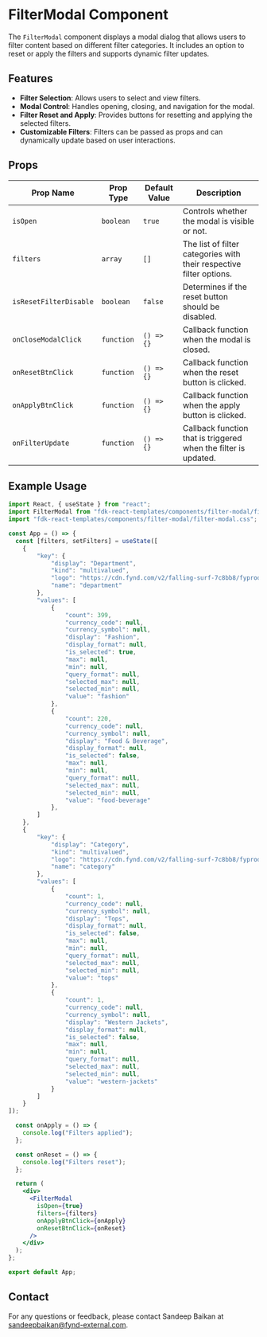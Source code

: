 # FilterModal Component

The `FilterModal` component displays a modal dialog that allows users to filter content based on different filter categories. It includes an option to reset or apply the filters and supports dynamic filter updates.

## Features
- **Filter Selection**: Allows users to select and view filters.
- **Modal Control**: Handles opening, closing, and navigation for the modal.
- **Filter Reset and Apply**: Provides buttons for resetting and applying the selected filters.
- **Customizable Filters**: Filters can be passed as props and can dynamically update based on user interactions.

## Props

| Prop Name             | Prop Type     | Default Value  | Description                                                                 |
|-----------------------|---------------|----------------|-----------------------------------------------------------------------------|
| `isOpen`              | `boolean`     | `true`         | Controls whether the modal is visible or not.                               |
| `filters`             | `array`       | `[]`           | The list of filter categories with their respective filter options.          |
| `isResetFilterDisable`| `boolean`     | `false`        | Determines if the reset button should be disabled.                          |
| `onCloseModalClick`   | `function`    | `() => {}`      | Callback function when the modal is closed.                                 |
| `onResetBtnClick`     | `function`    | `() => {}`      | Callback function when the reset button is clicked.                         |
| `onApplyBtnClick`     | `function`    | `() => {}`      | Callback function when the apply button is clicked.                         |
| `onFilterUpdate`      | `function`    | `() => {}`      | Callback function that is triggered when the filter is updated.             |

## Example Usage

```jsx
import React, { useState } from "react";
import FilterModal from "fdk-react-templates/components/filter-modal/filter-modal";
import "fdk-react-templates/components/filter-modal/filter-modal.css"; // CSS import

const App = () => {
  const [filters, setFilters] = useState([
    {
        "key": {
            "display": "Department",
            "kind": "multivalued",
            "logo": "https://cdn.fynd.com/v2/falling-surf-7c8bb8/fyprod/wrkr/misc/default-assets/original/department.png",
            "name": "department"
        },
        "values": [
            {
                "count": 399,
                "currency_code": null,
                "currency_symbol": null,
                "display": "Fashion",
                "display_format": null,
                "is_selected": true,
                "max": null,
                "min": null,
                "query_format": null,
                "selected_max": null,
                "selected_min": null,
                "value": "fashion"
            },
            {
                "count": 220,
                "currency_code": null,
                "currency_symbol": null,
                "display": "Food & Beverage",
                "display_format": null,
                "is_selected": false,
                "max": null,
                "min": null,
                "query_format": null,
                "selected_max": null,
                "selected_min": null,
                "value": "food-beverage"
            },
        ]
    },
    {
        "key": {
            "display": "Category",
            "kind": "multivalued",
            "logo": "https://cdn.fynd.com/v2/falling-surf-7c8bb8/fyprod/wrkr/misc/default-assets/original/category.png",
            "name": "category"
        },
        "values": [
            {
                "count": 1,
                "currency_code": null,
                "currency_symbol": null,
                "display": "Tops",
                "display_format": null,
                "is_selected": false,
                "max": null,
                "min": null,
                "query_format": null,
                "selected_max": null,
                "selected_min": null,
                "value": "tops"
            },
            {
                "count": 1,
                "currency_code": null,
                "currency_symbol": null,
                "display": "Western Jackets",
                "display_format": null,
                "is_selected": false,
                "max": null,
                "min": null,
                "query_format": null,
                "selected_max": null,
                "selected_min": null,
                "value": "western-jackets"
            }
        ]
    }
]);

  const onApply = () => {
    console.log("Filters applied");
  };

  const onReset = () => {
    console.log("Filters reset");
  };

  return (
    <div>
      <FilterModal
        isOpen={true}
        filters={filters}
        onApplyBtnClick={onApply}
        onResetBtnClick={onReset}
      />
    </div>
  );
};

export default App;

```

## Contact

For any questions or feedback, please contact Sandeep Baikan at [sandeepbaikan@fynd-external.com](mailto:sandeepbaikan@fynd-external.com).